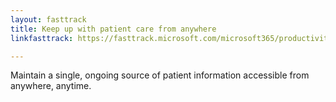 ```yaml
---
layout: fasttrack
title: Keep up with patient care from anywhere
linkfasttrack: https://fasttrack.microsoft.com/microsoft365/productivitylibrary/Keep-up-with-patient-care-from-anywhere 

---
```

Maintain a single, ongoing source of patient information accessible from anywhere, anytime.